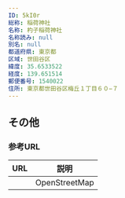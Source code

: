 ```yaml
---
ID: 5kI0r
総称: 稲荷神社
名称: 杓子稲荷神社
名称読み: null
別名: null
都道府県: 東京都
区域: 世田谷区
緯度: 35.6533522
経度: 139.651514
郵便番号: 1540022
住所: 東京都世田谷区梅丘１丁目６０−７
---
```


## その他

### 参考URL

| URL | 説明          |
| --- | ------------- |
|     | OpenStreetMap |
